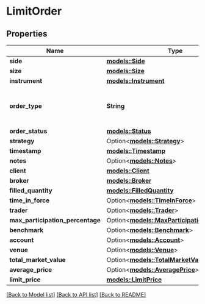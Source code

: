 # LimitOrder

## Properties

Name | Type | Description | Notes
------------ | ------------- | ------------- | -------------
**side** | [**models::Side**](side.md) |  | 
**size** | [**models::Size**](size.md) |  | 
**instrument** | [**models::Instrument**](instrument.md) |  | 
**order_type** | **String** | The condition/rule applied to the order execution. | 
**order_status** | [**models::Status**](status.md) |  | 
**strategy** | Option<[**models::Strategy**](strategy.md)> |  | [optional]
**timestamp** | [**models::Timestamp**](timestamp.md) |  | 
**notes** | Option<[**models::Notes**](notes.md)> |  | [optional]
**client** | [**models::Client**](client.md) |  | 
**broker** | [**models::Broker**](broker.md) |  | 
**filled_quantity** | [**models::FilledQuantity**](filledQuantity.md) |  | 
**time_in_force** | Option<[**models::TimeInForce**](timeInForce.md)> |  | [optional]
**trader** | Option<[**models::Trader**](trader.md)> |  | [optional]
**max_participation_percentage** | Option<[**models::MaxParticipationPercentage**](maxParticipationPercentage.md)> |  | [optional]
**benchmark** | Option<[**models::Benchmark**](benchmark.md)> |  | [optional]
**account** | Option<[**models::Account**](account.md)> |  | [optional]
**venue** | Option<[**models::Venue**](venue.md)> |  | [optional]
**total_market_value** | Option<[**models::TotalMarketValue**](totalMarketValue.md)> |  | [optional]
**average_price** | Option<[**models::AveragePrice**](averagePrice.md)> |  | [optional]
**limit_price** | [**models::LimitPrice**](limitPrice.md) |  | 

[[Back to Model list]](../README.md#documentation-for-models) [[Back to API list]](../README.md#documentation-for-api-endpoints) [[Back to README]](../README.md)


